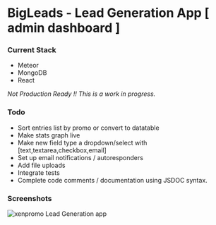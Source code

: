 # BigLeads - Lead Generation App [ admin dashboard ]

### Current Stack

- Meteor
- MongoDB
- React




*Not Production Ready !!*
*This is a work in progress.*



### Todo

- Sort entries list by promo or convert to datatable
- Make stats graph live
- Make new field type a dropdown/select with [text,textarea,checkbox,email]
- Set up email notifications / autoresponders
- Add file uploads
- Integrate tests
- Complete code comments / documentation using JSDOC syntax.



### Screenshots

 ![xenpromo Lead Generation app](https://s23.postimg.org/u8z9soswb/xenpro.png)
